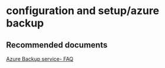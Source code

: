<properties
	pageTitle="configuration and setup/azure backup"
	description="configuration and setup/azure backup"
	service="microsoft.compute"
	resource="virtualmachines"
	authors="aashu"
	displayOrder=""
	selfHelpType="generic"
	supportTopicIds="32411842"
	resourceTags="linux, redhat"
	productPesIds="15571"
	cloudEnvironments="public"
/>

# configuration and setup/azure backup

## **Recommended documents**
[Azure Backup service- FAQ](https://azure.microsoft.com/documentation/articles/backup-azure-backup-faq/)
